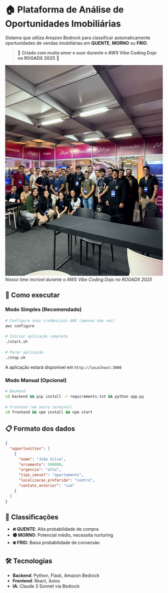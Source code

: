 # 🏠 Plataforma de Análise de Oportunidades Imobiliárias

Sistema que utiliza Amazon Bedrock para classificar automaticamente oportunidades de vendas imobiliárias em **QUENTE**, **MORNO** ou **FRIO**.

> 💝 **Criado com muito amor e suor durante o AWS Vibe Coding Dojo no ROGADX 2025** 🚀

![Team Photo](images/team.jpeg)
*Nosso time incrível durante o AWS Vibe Coding Dojo no ROGADX 2025*

## 🚀 Como executar

### Modo Simples (Recomendado)

```bash
# Configure suas credenciais AWS (apenas uma vez)
aws configure

# Iniciar aplicação completa
./start.sh

# Parar aplicação
./stop.sh
```

A aplicação estará disponível em `http://localhost:3000`

### Modo Manual (Opcional)

```bash
# Backend
cd backend && pip install -r requirements.txt && python app.py

# Frontend (em outro terminal)
cd frontend && npm install && npm start
```

## 📋 Formato dos dados

```json
{
  "opportunities": [
    {
      "nome": "João Silva",
      "orcamento": 500000,
      "urgencia": "alta",
      "tipo_imovel": "apartamento",
      "localizacao_preferida": "centro",
      "contato_anterior": "sim"
    }
  ]
}
```

## 🎯 Classificações

- **🔥 QUENTE**: Alta probabilidade de compra
- **🟡 MORNO**: Potencial médio, necessita nurturing  
- **❄️ FRIO**: Baixa probabilidade de conversão

## 🛠️ Tecnologias

- **Backend**: Python, Flask, Amazon Bedrock
- **Frontend**: React, Axios
- **IA**: Claude 3 Sonnet via Bedrock
